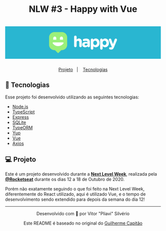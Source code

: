 <h1 align="center">
NLW #3 - Happy with Vue
</h1>

<h1 align="center">
    <img alt="Happy" title="Happy" src="./assets-md/logo.png" />
</h1>

<p align="center">
  <a href="#-projeto">Projeto</a>&nbsp;&nbsp;&nbsp;|&nbsp;&nbsp;&nbsp;
  <a href="#-tecnologias">Tecnologias</a>
</p>


## 🚀 Tecnologias

Esse projeto foi desenvolvido utilizando as seguintes tecnologias:

- [Node.js](https://nodejs.org/en/)
- [TypeScript](https://www.typescriptlang.org/)
- [Express](https://expressjs.com/pt-br/)
- [SQLite](https://www.sqlite.org/index.html)
- [TypeORM](https://typeorm.io/#/)
- [Yup](https://github.com/jquense/yup)
- [Vue](https://vuejs.org/)
- [Axios](https://github.com/axios/axios)


## 💻 Projeto

Este é um projeto desenvolvido durante a **[Next Level Week](https://nextlevelweek.com/)**, realizada pela **[@Rocketseat](https://github.com/Rocketseat)** durante os dias 12 a 18 de Outubro de 2020.

Porém não exatamente seguindo o que foi feito na Next Level Week, diferentemente do React utilizado, aqui é utilizado Vue, e o tempo de desenvolvimento sendo extendido para depois da semana do dia 12!

---

<p align="center">Desenvolvido com 💚 por Vitor "Pliavi" Silvério</p>
<p align="center">Este README é baseado no original  do <a href="https://github.com/guilhermecapitao/nlw3-discovery-happy">Guilherme Capitão</a></p>